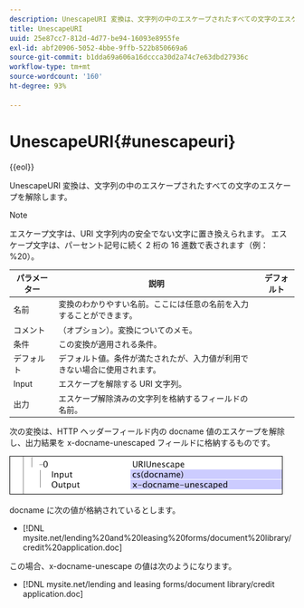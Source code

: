 ```yaml
---
description: UnescapeURI 変換は、文字列の中のエスケープされたすべての文字のエスケープを解除します。
title: UnescapeURI
uuid: 25e87cc7-812d-4d77-be94-16093e8955fe
exl-id: abf20906-5052-4bbe-9ffb-522b850669a6
source-git-commit: b1dda69a606a16dccca30d2a74c7e63dbd27936c
workflow-type: tm+mt
source-wordcount: '160'
ht-degree: 93%

---
```


# UnescapeURI{#unescapeuri}

{{eol}}

UnescapeURI 変換は、文字列の中のエスケープされたすべての文字のエスケープを解除します。

>[!NOTE]
>
>エスケープ文字は、URI 文字列内の安全でない文字に置き換えられます。 エスケープ文字は、パーセント記号に続く 2 桁の 16 進数で表されます（例：%20）。

| パラメーター | 説明 | デフォルト |
|---|---|---|
| 名前 | 変換のわかりやすい名前。ここには任意の名前を入力することができます。 |  |
| コメント | （オプション）。変換についてのメモ。 |  |
| 条件 | この変換が適用される条件。 |  |
| デフォルト | デフォルト値。条件が満たされたが、入力値が利用できない場合に使用されます。 |  |
| Input | エスケープを解除する URI 文字列。 |  |
| 出力 | エスケープ解除済みの文字列を格納するフィールドの名前。 |  |

次の変換は、HTTP ヘッダーフィールド内の docname 値のエスケープを解除し、出力結果を x-docname-unescaped フィールドに格納するものです。

![](assets/cfg_TransformationType_UnescapeURI.png)

docname に次の値が格納されているとします。

* [!DNL mysite.net/lending%20and%20leasing%20forms/document%20library/credit%20application.doc]

この場合、x-docname-unescape の値は次のようになります。

* [!DNL mysite.net/lending and leasing forms/document library/credit application.doc]

